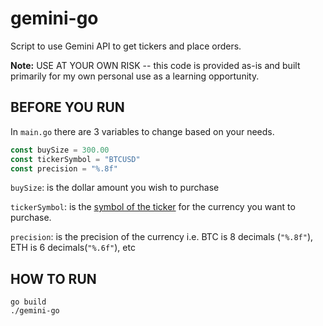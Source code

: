 # gemini-go
Script to use Gemini API to get tickers and place orders. 

**Note:** USE AT YOUR OWN RISK -- this code is provided as-is and built primarily for my own personal use as a learning opportunity.
## BEFORE YOU RUN
In `main.go` there are 3 variables to change based on your needs.

```go
const buySize = 300.00
const tickerSymbol = "BTCUSD"
const precision = "%.8f"
```

`buySize`: is the dollar amount you wish to purchase

`tickerSymbol`: is the [symbol of the ticker](https://docs.gemini.com/rest-api/?shell#symbols-and-minimums) for the currency you want to purchase.

`precision`: is the precision of the currency i.e. BTC is 8 decimals (`"%.8f"`), ETH is 6 decimals(`"%.6f"`), etc 
## HOW TO RUN
```
go build
./gemini-go
```
